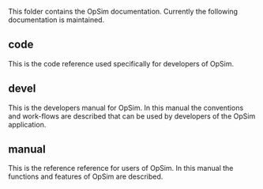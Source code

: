 This folder contains the OpSim documentation. Currently the following documentation is maintained.

code
----
This is the code reference used specifically for developers of OpSim.

devel
-----
This is the developers manual for OpSim. In this manual the conventions and work-flows are described that can be used by developers of the OpSim application.

manual
------
This is the reference reference for users of OpSim. In this manual the functions and features of OpSim are described.